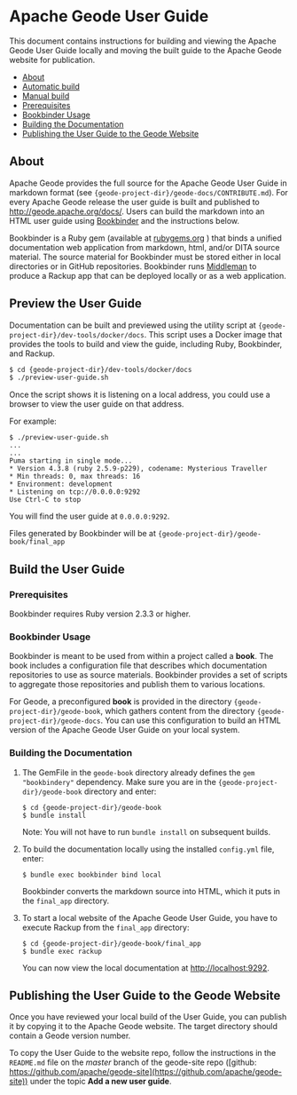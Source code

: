 # Apache Geode User Guide

This document contains instructions for building and viewing the Apache Geode User Guide locally and moving the built guide to the Apache Geode website for publication.

- [About](#about)
- [Automatic build](#automatic-build)
- [Manual build](#manual-build)
 - [Prerequisites](#prerequisites)
 - [Bookbinder Usage](#bookbinder-usage)
 - [Building the Documentation](#building-the-documentation)
- [Publishing the User Guide to the Geode Website](#publishing-the-user-guide-to-the-geode-website)

## About

Apache Geode provides the full source for the Apache Geode User Guide in markdown format (see `{geode-project-dir}/geode-docs/CONTRIBUTE.md`). For every Apache Geode release the user guide is built and published to http://geode.apache.org/docs/. Users can build the markdown into an HTML user guide using [Bookbinder](https://github.com/pivotal-cf/bookbinder) and the instructions below.

Bookbinder is a Ruby gem (available at [rubygems.org](https://rubygems.org/gems/bookbindery/) ) that binds a unified documentation web application from markdown, html, and/or DITA source material. The source material for Bookbinder must be stored either in local directories or in GitHub repositories. Bookbinder runs [Middleman](http://middlemanapp.com/) to produce a Rackup app that can be deployed locally or as a web application.

## Preview the User Guide

Documentation can be built and previewed using the utility script at `{geode-project-dir}/dev-tools/docker/docs`. This script uses a Docker image that provides the tools to build and view the guide, including Ruby, Bookbinder, and Rackup.

```bash
$ cd {geode-project-dir}/dev-tools/docker/docs
$ ./preview-user-guide.sh
```

Once the script shows it is listening on a local address, you could use a browser to view the user guide on that address.

For example:
```
$ ./preview-user-guide.sh
...
...
Puma starting in single mode...
* Version 4.3.8 (ruby 2.5.9-p229), codename: Mysterious Traveller
* Min threads: 0, max threads: 16
* Environment: development
* Listening on tcp://0.0.0.0:9292
Use Ctrl-C to stop
```
You will find the user guide at `0.0.0.0:9292`. 

Files generated by Bookbinder will be at `{geode-project-dir}/geode-book/final_app`
 

## Build the User Guide

### Prerequisites

Bookbinder requires Ruby version 2.3.3 or higher.


### Bookbinder Usage

Bookbinder is meant to be used from within a project called a **book**. The book includes a configuration file that describes which documentation repositories to use as source materials. Bookbinder provides a set of scripts to aggregate those repositories and publish them to various locations.

For Geode, a preconfigured **book** is provided in the directory `{geode-project-dir}/geode-book`, which gathers content from the directory `{geode-project-dir}/geode-docs`. You can use this configuration to build an HTML version of the Apache Geode User Guide on your local system.

### Building the Documentation

1. The GemFile in the `geode-book` directory already defines the `gem "bookbindery"` dependency. Make sure you are in the `{geode-project-dir}/geode-book` directory and enter:

    ```
    $ cd {geode-project-dir}/geode-book
    $ bundle install
    ```

   Note: You will not have to run `bundle install` on subsequent builds.


2. To build the documentation locally using the installed `config.yml` file, enter:

    ```
    $ bundle exec bookbinder bind local
    ```

   Bookbinder converts the markdown source into HTML, which it puts in the `final_app` directory.


3. To start a local website of the Apache Geode User Guide, you have to execute Rackup from the `final_app` directory:

    ```
    $ cd {geode-project-dir}/geode-book/final_app
    $ bundle exec rackup
    ```

   You can now view the local documentation at <http://localhost:9292>.

## Publishing the User Guide to the Geode Website

Once you have reviewed your local build of the User Guide, you can publish it by copying it to the Apache Geode website. The target directory should contain a Geode version number.

To copy the User Guide to the website repo, follow the instructions in the `README.md` file on the *master* branch of the geode-site repo ([github: https://github.com/apache/geode-site](https://github.com/apache/geode-site)) under the topic **Add a new user guide**.
